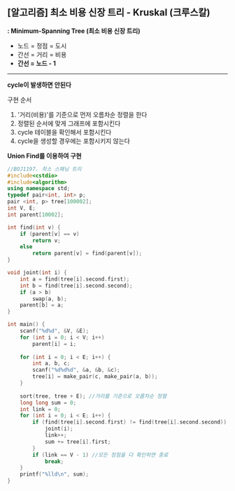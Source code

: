 ## [알고리즘] 최소 비용 신장 트리 - Kruskal (크루스칼)

**: Minimum-Spanning Tree (최소 비용 신장 트리)**

- 노드 = 정점 = 도시
- 간선 = 거리 = 비용
- **간선  = 노드 - 1**

------

**cycle이 발생하면 안된다**

구현 순서

1. '거리(비용)'를 기준으로 먼저 오름차순 정렬을 한다
2. 정렬된 순서에 맞게 그래프에 포함시킨다
3. cycle 테이블을 확인해서 포함시킨다
4. cycle을 생성할 경우에는 포함시키지 않는다

**Union Find를 이용하여 구현**

```c++
//BOJ1197. 최소 스패닝 트리
#include<cstdio>
#include<algorithm>
using namespace std;
typedef pair<int, int> p;
pair <int, p> tree[100002];
int V, E;
int parent[10002];

int find(int v) {
	if (parent[v] == v)
		return v;
	else
		return parent[v] = find(parent[v]);
}

void joint(int i) {
	int a = find(tree[i].second.first);
	int b = find(tree[i].second.second);
	if (a > b)
		swap(a, b);
	parent[b] = a;
}

int main() {
	scanf("%d%d", &V, &E);
	for (int i = 0; i < V; i++)
		parent[i] = i;
	
    for (int i = 0; i < E; i++) {
		int a, b, c;
		scanf("%d%d%d", &a, &b, &c);
		tree[i] = make_pair(c, make_pair(a, b));
	}
    
	sort(tree, tree + E); //거리를 기준으로 오름차순 정렬
	long long sum = 0;
	int link = 0;
	for (int i = 0; i < E; i++) {
		if (find(tree[i].second.first) != find(tree[i].second.second)) {
			joint(i);
			link++;
			sum += tree[i].first;
		}
		if (link == V - 1) //모든 정점을 다 확인하면 종료
			break;
	}
	printf("%lld\n", sum);
}
```

